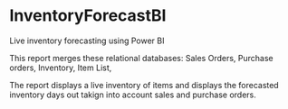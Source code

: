 # InventoryForecastBI
Live inventory forecasting using Power BI

This report merges these relational databases: 
Sales Orders, 
Purchase orders, 
Inventory, 
Item List, 

The report displays a live inventory of items and displays the forecasted inventory days out takign into account sales and purchase orders.
